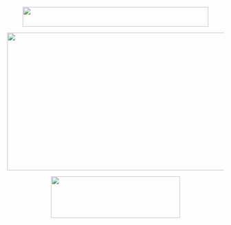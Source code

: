 <p align="center">
  <img width="432" height="46" src="https://64.media.tumblr.com/fbb68eac3054c5f7ea220642a269c8c1/1caf13684d6b5f83-cf/s500x750/be62998c68af9f7bcd56d520b8f4c8730982da9a.gif">
</p>

<p align="center">
  <img width="1000" height="320" src="https://github.com/user-attachments/assets/a05406aa-e51a-496c-ac08-295f0d9be4ab">
</p>

<p align="center">
  <img width="300" height="97" src="https://github.com/user-attachments/assets/d1eaea35-4402-468a-97fe-e856717cfe43">
</p>






























